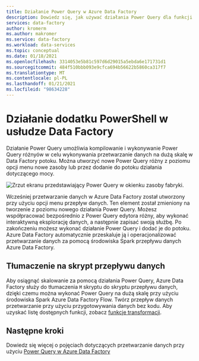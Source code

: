 ```yaml
---
title: Działanie Power Query w Azure Data Factory
description: Dowiedz się, jak używać działania Power Query dla funkcji przetwarzanie danych w potoku Data Factory
services: data-factory
author: kromerm
ms.author: makromer
ms.service: data-factory
ms.workload: data-services
ms.topic: conceptual
ms.date: 01/18/2021
ms.openlocfilehash: 3314053e5b81c597d6d29015a5ebda6e171731d1
ms.sourcegitcommit: 484f510bbb093e9cfca694b56622b5860ca317f7
ms.translationtype: MT
ms.contentlocale: pl-PL
ms.lasthandoff: 01/21/2021
ms.locfileid: "98634228"
---
```

# <a name="power-query-activity-in-data-factory"></a>Działanie dodatku PowerShell w usłudze Data Factory

Działanie Power Query umożliwia kompilowanie i wykonywanie Power Query różnyów w celu wykonywania przetwarzanie danych na dużą skalę w Data Factory potoku. Można utworzyć nowe Power Query różny z poziomu opcji menu nowe zasoby lub przez dodanie do potoku działania dotyczącego mocy.

![Zrzut ekranu przedstawiający Power Query w okienku zasoby fabryki.](media/data-flow/power-query-wrangling.png)

Wcześniej przetwarzanie danych w Azure Data Factory został utworzony przy użyciu opcji menu przepływ danych. Ten element został zmieniony na tworzenie z poziomu nowego działania Power Query. Możesz współpracować bezpośrednio z Power Query edytora różny, aby wykonać interaktywną eksplorację danych, a następnie zapisać swoją służbę. Po zakończeniu możesz wykonać działanie Power Query i dodać je do potoku. Azure Data Factory automatycznie przeskaluje ją i operacjonalizować przetwarzanie danych za pomocą środowiska Spark przepływu danych Azure Data Factory.

## <a name="translation-to-data-flow-script"></a>Tłumaczenie na skrypt przepływu danych

Aby osiągnąć skalowanie za pomocą działania Power Query, Azure Data Factory służy do tłumaczenia ```M``` skryptu do skryptu przepływu danych, dzięki czemu można wykonać Power Query na dużą skalę przy użyciu środowiska Spark Azure Data Factory Flow. Twórz przepływ danych przetwarzanie przy użyciu przygotowywania danych bez kodu. Aby uzyskać listę dostępnych funkcji, zobacz [funkcje transformacji](wrangling-functions.md).

## <a name="next-steps"></a>Następne kroki

Dowiedz się więcej o pojęciach dotyczących przetwarzanie danych przy użyciu [Power Query w Azure Data Factory](wrangling-tutorial.md)
